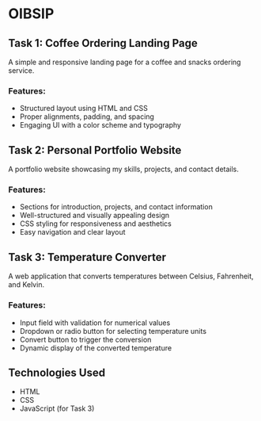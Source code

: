 # OIBSIP

## Task 1: Coffee Ordering Landing Page  
A simple and responsive landing page for a coffee and snacks ordering service.  

### Features:  
- Structured layout using HTML and CSS  
- Proper alignments, padding, and spacing  
- Engaging UI with a color scheme and typography


## Task 2: Personal Portfolio Website  
A portfolio website showcasing my skills, projects, and contact details.  

### Features:  
- Sections for introduction, projects, and contact information  
- Well-structured and visually appealing design  
- CSS styling for responsiveness and aesthetics  
- Easy navigation and clear layout


## Task 3: Temperature Converter  
A web application that converts temperatures between Celsius, Fahrenheit, and Kelvin.  

### Features:  
- Input field with validation for numerical values  
- Dropdown or radio button for selecting temperature units  
- Convert button to trigger the conversion  
- Dynamic display of the converted temperature



## Technologies Used
- HTML
- CSS
- JavaScript (for Task 3)
